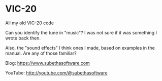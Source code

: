 # VIC-20
All my old VIC-20 code

Can you identify the tune in "music"? I was not sure if it was something I wrote back then.

Also, the "sound effects" I think ones I made, based on examples in the manual. Are any of those familiar?

Blog: https://www.subethasoftware.com

YouTube: http://youtube.com/@subethasoftware
